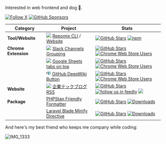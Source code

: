Interested in web frontend and dog :dog:.

[![Follow X](https://img.shields.io/badge/@yamadashy-000000?style=flat-square&logo=x)](https://x.com/yamadashy)
[![GitHub Sponsors](https://img.shields.io/github/sponsors/yamadashy?style=flat-square&logo=github&label=Sponsors)
](https://github.com/sponsors/yamadashy)

| Category | Project | Stats |
| - | - | - |
| **Tool/Website** | <img src="https://raw.githubusercontent.com/yamadashy/repomix/refs/heads/main/website/client/src/public/images/repomix-logo.svg" height=15> [Repomix CLI][repomix-cli] / [Website][repomix-web] | [![GitHub Stars][repomix-stars]][repomix-github] [![npm][repomix-npm]][repomix-npm-link] |
| **Chrome Extension** | <img src="https://raw.githubusercontent.com/yamadashy/slack-channels-grouping/main/app/images/icon-128.png" height=15> [Slack Channels Grouping][slack-extension] | [![GitHub Stars][slack-stars]][slack-github] [![Chrome Web Store Users][slack-users]][slack-extension] |
| | <img src="https://raw.githubusercontent.com/yamadashy/google-sheets-tabs-on-top/main/app/images/icon-128.png" height=15> [Google Sheets tabs on top][sheets-extension] | [![GitHub Stars][sheets-stars]][sheets-github] [![Chrome Web Store Users][sheets-users]][sheets-extension] |
| | <img src="https://raw.githubusercontent.com/yamadashy/github-deepwiki/main/app/images/icon.png" height=15> [GitHub DeepWiki Button][deepwiki-extension] | [![GitHub Stars][deepwiki-stars]][deepwiki-github] [![Chrome Web Store Users][deepwiki-users]][deepwiki-extension] |
| **Website** | <img src="https://raw.githubusercontent.com/yamadashy/tech-blog-rss-feed/refs/heads/main/src/site/images/icon-transparent.png" height=15> [企業テックブログRSS][tech-blog] | [![GitHub Stars][tech-blog-stars]][tech-blog-github] <a href='https://feedly.com/i/subscription/feed%2Fhttps%3A%2F%2Fyamadashy.github.io%2Ftech-blog-rss-feed%2Ffeeds%2Frss.xml'  target='blank'><img id='feedlyFollow' src='https://img.shields.io/badge/dynamic/json?color=green&label=Feedly&query=%24.subscribers&url=https%3A%2F%2Fcloud.feedly.com%2Fv3%2Ffeeds%2Ffeed%252Fhttps%253A%252F%252Fyamadashy.github.io%252Ftech-blog-rss-feed%252Ffeeds%252Frss.xml' alt='follow us in feedly' width='75'></a> <a href="https://www.inoreader.com?add_feed=https://yamadashy.github.io/tech-blog-rss-feed/feeds/rss.xml"><img src="https://www.inoreader.com/images/landing/v2/brand-portal/ino_logo_text_blue.png" width="72"></a> |
| **Package** | [PHPStan Friendly Formatter][phpstan] | [![GitHub Stars][phpstan-stars]][phpstan-github] [![Downloads][phpstan-downloads]][phpstan] |
| | [Laravel Blade Minify Directive][blade-minify] | [![GitHub Stars][blade-stars]][blade-github] [![Downloads][blade-downloads]][blade-minify] |

And here's my best friend who keeps me company while coding:

![IMG_1333](https://github.com/user-attachments/assets/d9fbde3d-c4a8-4c35-be11-93ac748b8502)

[repomix-cli]: https://www.npmjs.com/package/repomix
[repomix-web]: https://repomix.com
[repomix-stars]: https://img.shields.io/github/stars/yamadashy/repomix?style=flat&logo=github
[repomix-github]: https://github.com/yamadashy/repomix
[repomix-npm]: https://img.shields.io/npm/d18m/repomix
[repomix-npm-link]: https://www.npmjs.com/package/repomix

[slack-extension]: https://chrome.google.com/webstore/detail/slack-channels-grouping/lcbnhfianneihfgkmfncnhpkpghedbkm
[slack-stars]: https://img.shields.io/github/stars/yamadashy/slack-channels-grouping?style=flat&logo=github
[slack-github]: https://github.com/yamadashy/slack-channels-grouping
[slack-users]: https://img.shields.io/chrome-web-store/users/lcbnhfianneihfgkmfncnhpkpghedbkm?logo=google-chrome&logoColor=white

[sheets-extension]: https://chrome.google.com/webstore/detail/google-sheets-tabs-on-top/lbhlhhckfpdpafckdiklcbamkmogjdjc
[sheets-stars]: https://img.shields.io/github/stars/yamadashy/google-sheets-tabs-on-top?style=flat&logo=github
[sheets-github]: https://github.com/yamadashy/google-sheets-tabs-on-top
[sheets-users]: https://img.shields.io/chrome-web-store/users/lbhlhhckfpdpafckdiklcbamkmogjdjc?logo=google-chrome&logoColor=white

[deepwiki-extension]: https://chromewebstore.google.com/detail/github-deepwiki-unofficia/agchcjkheangfiopepndmenabbaopnpp
[deepwiki-stars]: https://img.shields.io/github/stars/yamadashy/github-deepwiki?style=flat&logo=github
[deepwiki-github]: https://github.com/yamadashy/github-deepwiki
[deepwiki-users]: https://img.shields.io/chrome-web-store/users/agchcjkheangfiopepndmenabbaopnpp?logo=google-chrome&logoColor=white

[tech-blog]: https://yamadashy.github.io/tech-blog-rss-feed/
[tech-blog-stars]: https://img.shields.io/github/stars/yamadashy/tech-blog-rss-feed?style=flat&logo=github
[tech-blog-github]: https://github.com/yamadashy/tech-blog-rss-feed

[phpstan]: https://packagist.org/packages/yamadashy/phpstan-friendly-formatter
[phpstan-stars]: https://img.shields.io/github/stars/yamadashy/phpstan-friendly-formatter?style=flat&logo=github
[phpstan-github]: https://github.com/yamadashy/phpstan-friendly-formatter
[phpstan-downloads]: https://shields.io/packagist/dt/yamadashy/phpstan-friendly-formatter

[blade-minify]: https://packagist.org/packages/yamadashy/laravel-blade-minify-directive
[blade-stars]: https://img.shields.io/github/stars/yamadashy/laravel-blade-minify-directive?style=flat&logo=github
[blade-github]: https://github.com/yamadashy/laravel-blade-minify-directive
[blade-downloads]: https://shields.io/packagist/dt/yamadashy/laravel-blade-minify-directive

